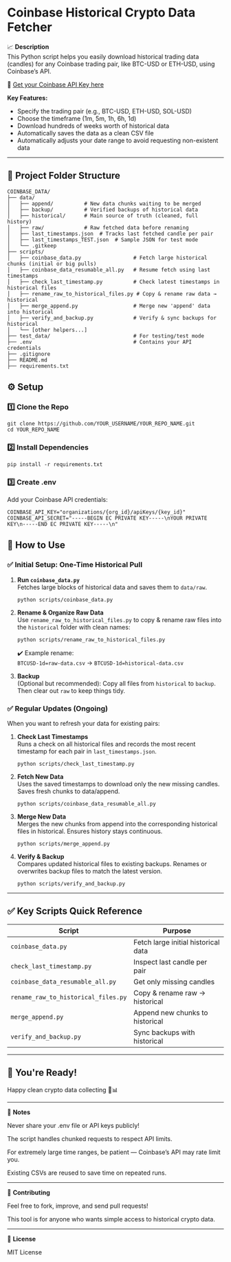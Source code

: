 # Coinbase Historical Crypto Data Fetcher  

📈 **Description**  
This Python script helps you easily download historical trading data (candles) for any Coinbase trading pair, like BTC-USD or ETH-USD, using Coinbase’s API.

🔗 [Get your Coinbase API Key here](https://www.coinbase.com/developer-platform/products/exchange-api)

**Key Features:**
- Specify the trading pair (e.g., BTC-USD, ETH-USD, SOL-USD)
- Choose the timeframe (1m, 5m, 1h, 6h, 1d)
- Download hundreds of weeks worth of historical data
- Automatically saves the data as a clean CSV file
- Automatically adjusts your date range to avoid requesting non-existent data 

---

## 📁 Project Folder Structure

```
COINBASE_DATA/
├── data/
│   ├── append/          # New data chunks waiting to be merged
│   ├── backup/          # Verified backups of historical data
│   ├── historical/      # Main source of truth (cleaned, full history)
│   ├── raw/             # Raw fetched data before renaming
│   ├── last_timestamps.json  # Tracks last fetched candle per pair
│   ├── last_timestamps_TEST.json  # Sample JSON for test mode
│   └── .gitkeep
├── scripts/
│   ├── coinbase_data.py                 # Fetch large historical chunks (initial or big pulls)
│   ├── coinbase_data_resumable_all.py   # Resume fetch using last timestamps
│   ├── check_last_timestamp.py          # Check latest timestamps in historical files
│   ├── rename_raw_to_historical_files.py # Copy & rename raw data → historical
│   ├── merge_append.py                  # Merge new 'append' data into historical
│   ├── verify_and_backup.py             # Verify & sync backups for historical
│   └── [other helpers...]
├── test_data/                           # For testing/test mode
├── .env                                 # Contains your API credentials
├── .gitignore
├── README.md
├── requirements.txt
```


## ⚙️ Setup

### 1️⃣ Clone the Repo

```
git clone https://github.com/YOUR_USERNAME/YOUR_REPO_NAME.git
cd YOUR_REPO_NAME
```

### 2️⃣ Install Dependencies

```
pip install -r requirements.txt
```

### 3️⃣ Create .env

Add your Coinbase API credentials:

```
COINBASE_API_KEY="organizations/{org_id}/apiKeys/{key_id}"
COINBASE_API_SECRET="-----BEGIN EC PRIVATE KEY-----\nYOUR PRIVATE KEY\n-----END EC PRIVATE KEY-----\n"
```



## 🚦 How to Use

### ✅ Initial Setup: One-Time Historical Pull

1. **Run `coinbase_data.py`**  
   Fetches large blocks of historical data and saves them to `data/raw`.

   ```
   python scripts/coinbase_data.py
   ```

2. **Rename & Organize Raw Data**  
   Use `rename_raw_to_historical_files.py` to copy & rename raw files into the `historical` folder with clean names:

   ```
   python scripts/rename_raw_to_historical_files.py
   ```

   ✔️ Example rename:  
   `BTCUSD-1d=raw-data.csv` → `BTCUSD-1d=historical-data.csv`

3. **Backup**  
   (Optional but recommended): Copy all files from `historical` to `backup`. Then clear out `raw` to keep things tidy.

### ✅ Regular Updates (Ongoing)

When you want to refresh your data for existing pairs:


1. **Check Last Timestamps**  
   Runs a check on all historical files and records the most recent timestamp for each pair in `last_timestamps.json`.

   ```
   python scripts/check_last_timestamp.py
   ```

2. **Fetch New Data**  
   Uses the saved timestamps to download only the new missing candles. Saves fresh chunks to data/append.

   ```
   python scripts/coinbase_data_resumable_all.py
   ```

3. **Merge New Data**  
   Merges the new chunks from append into the corresponding historical files in historical. Ensures history stays continuous.
   
   ```
   python scripts/merge_append.py
   ```

4. **Verify & Backup**  
   Compares updated historical files to existing backups. Renames or overwrites backup files to match the latest version.

   ```
   python scripts/verify_and_backup.py
   ```

---

## ✅ Key Scripts Quick Reference

| Script | Purpose |
|--------|---------|
| `coinbase_data.py` | Fetch large initial historical data |
| `check_last_timestamp.py` | Inspect last candle per pair |
| `coinbase_data_resumable_all.py` | Get only missing candles |
| `rename_raw_to_historical_files.py` | Copy & rename raw → historical |
| `merge_append.py` | Append new chunks to historical |
| `verify_and_backup.py` | Sync backups with historical |

---

## 🏁 You're Ready!

Happy clean crypto data collecting 🚀📊

---

📄 **Notes**

Never share your .env file or API keys publicly!

The script handles chunked requests to respect API limits. 

For extremely large time ranges, be patient — Coinbase’s API may rate limit you.

Existing CSVs are reused to save time on repeated runs.

---

🤝 **Contributing**

Feel free to fork, improve, and send pull requests!

This tool is for anyone who wants simple access to historical crypto data.

---

📜 **License**

MIT License
